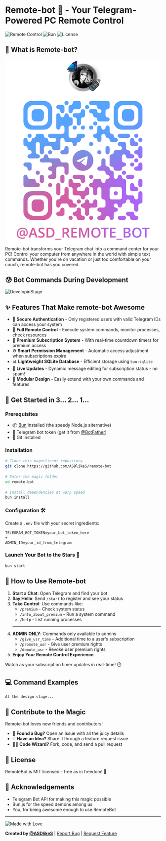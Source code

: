 # Remote-bot 🤖 - Your Telegram-Powered PC Remote Control

![Remote Control](https://img.shields.io/badge/Remote-Control-blue?style=for-the-badge&logo=telegram)
![Bun](https://img.shields.io/badge/Powered_by-Bun-black?style=for-the-badge&logo=bun)
![License](https://img.shields.io/badge/license-MIT-green?style=for-the-badge)

## 🌟 What is Remote-bot?

![TelegramBot](image.png)
Remote-bot transforms your Telegram chat into a command center for your PC! Control your computer from anywhere in the world with simple text commands. Whether you're on vacation or just too comfortable on your couch, remote-bot has you covered.

## 😰 Bot Commands During Development

![DevelopinStage](https://media0.giphy.com/media/Mah9dFWo1WZX0WM62Q/giphy.gif?cid=6c09b952l7elw4ti8b8zajeer35s0vetfc94a49eik81b6d4&ep=v1_gifs_search&rid=giphy.gif&ct=g)

## ✨ Features That Make remote-bot Awesome

-   🔐 **Secure Authentication** - Only registered users with valid Telegram IDs can access your system
-   🚀 **Full Remote Control** - Execute system commands, monitor processes, check resources
-   💎 **Premium Subscription System** - With real-time countdown timers for premium access
-   ⚙️ **Smart Permission Management** - Automatic access adjustment when subscriptions expire
-   📊 **Lightweight SQLite Database** - Efficient storage using `bun:sqlite`
-   🔄 **Live Updates** - Dynamic message editing for subscription status - no spam!
-   🧩 **Modular Design** - Easily extend with your own commands and features

## 🚀 Get Started in 3... 2... 1...

### Prerequisites

-   📦 [Bun](https://bun.sh/) installed (the speedy Node.js alternative)
-   🤖 Telegram bot token (get it from [@BotFather](https://t.me/botfather))
-   🐙 Git installed

### Installation

```bash
# Clone this magnificent repository
git clone https://github.com/ASDlikeS/remote-bot

# Enter the magic folder
cd remote-bot

# Install dependencies at warp speed
bun install
```

### Configuration 🛠️

Create a `.env` file with your secret ingredients:

```
TELEGRAM_BOT_TOKEN=your_bot_token_here
+
ADMIN_ID=your_id_from_telegram
```

### Launch Your Bot to the Stars 🚀

```bash
bun start
```

## 📱 How to Use Remote-bot

1. **Start a Chat**: Open Telegram and find your bot
2. **Say Hello**: Send `/start` to register and see your status
3. **Take Control**: Use commands like:
    - `/premium` - Check system status
    - `/info_about_premium` - Run a system command
    - `/help` - List running processes
    ***
4. **ADMIN ONLY**: Commands only available to admins
    - `/give_usr_time` - Additional time to a user's subscription
    - `/promote_usr` - Give user premium rights
    - `/demote_usr` - Revoke user premium rights
5. **Enjoy Your Remote Control Experience**

Watch as your subscription timer updates in real-time! ⏱️

## 💻 Command Examples

```
At the design stage...
```

## 🤝 Contribute to the Magic

Remote-bot loves new friends and contributors!

-   🐛 **Found a Bug?** Open an issue with all the juicy details
-   💡 **Have an Idea?** Share it through a feature request issue
-   👨‍💻 **Code Wizard?** Fork, code, and send a pull request

## 📝 License

RemoteBot is MIT licensed - free as in freedom! 🦅

## 🙏 Acknowledgements

-   Telegram Bot API for making this magic possible
-   Bun.js for the speed demons among us
-   You, for being awesome enough to use RemoteBot

---

![Made with Love](https://img.shields.io/badge/Made_with-Code_&_Love-red?style=for-the-badge&logo=heart)

**Created by [@ASDlikeS](https://github.com/ASDlikeS)** | [Report Bug](https://github.com/ASDlikeS/remote-bot/issues) | [Request Feature](https://github.com/ASDlikeS/remote-bot/issues)
